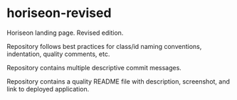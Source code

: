 # horiseon-revised
Horiseon landing page. Revised edition.

Repository follows best practices for class/id naming conventions, indentation, quality comments, etc.

Repository contains multiple descriptive commit messages.

Repository contains a quality README file with description, screenshot, and link to deployed application.

